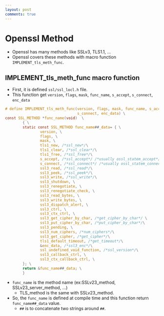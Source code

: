 ```yaml
---
layout: post
comments: true
---
```


# Openssl Method

* Openssl has many methods like SSLv3, TLS1.1, ...
* Openssl covers these methods with macro function `IMPLEMENT_tls_meth_func`.

## IMPLEMENT_tls_meth_func macro function

* First, it is defined `ssl/ssl_locl.h` file.
* This function get `version`, `flags`, `mask`, `func_name`, `s_accept`, `s_connect`, `enc_data`

```c
# define IMPLEMENT_tls_meth_func(version, flags, mask, func_name, s_accept, \
                                 s_connect, enc_data) \
const SSL_METHOD *func_name(void)  \
        { \
        static const SSL_METHOD func_name##_data= { \
                version, \
                flags, \
                mask, \
                tls1_new, /*ssl_new*/\
                tls1_clear, /*ssl_clear*/\
                tls1_free, /*ssl_free*/\
                s_accept, /*ssl_accept*/ /*usually ossl_statem_accept*/\
                s_connect, /*ssl_connect*/ /*usually ossl_statem_connect*/\
                ssl3_read, /*ssl_read*/\
                ssl3_peek, /*ssl_peek*/\
                ssl3_write, /*ssl_write*/\
                ssl3_shutdown, \
                ssl3_renegotiate, \
                ssl3_renegotiate_check, \
                ssl3_read_bytes, \
                ssl3_write_bytes, \
                ssl3_dispatch_alert, \
                ssl3_ctrl, \
                ssl3_ctx_ctrl, \
                ssl3_get_cipher_by_char, /*get_cipher_by_char*/ \
                ssl3_put_cipher_by_char, /*put_cipher_by_char*/\
                ssl3_pending, \
                ssl3_num_ciphers, /*num_ciphers*/\
                ssl3_get_cipher, /*get_cipher*/\
                tls1_default_timeout, /*get_timeout*/\
                &enc_data, /*ssl3_enc*/\
                ssl_undefined_void_function, /*ssl_version*/\
                ssl3_callback_ctrl, \
                ssl3_ctx_callback_ctrl, \
        }; \
        return &func_name##_data; \
        }

```
* `func_name` is the method name (ex:SSLv23_method, SSLv23_server_method, ...)
    * TLS_method is the same with SSLv23_method.
* So, the `func_name` is defined at compile time and this function return `func_name##_data` value.
    * `##` is to concatenate two strings around `##`.

